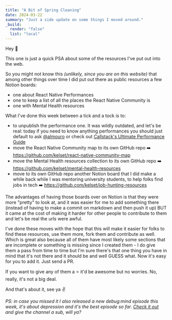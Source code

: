 ```yaml
---
title: "A Bit of Spring Cleaning"
date: 2024-03-22
summary: "Just a side update on some things I moved around."
_build:
  render: "false"
  list: "local"
---
```


Hey 👋

This one is just a quick PSA about some of the resources I've put out into the web.

So you might not know this _(unlikely, since you are on this website)_ that among other things over time I did put out there as public resources a few Notion boards:

- one about React Native Performances
- one to keep a list of all the places the React Native Community is
- one with Mental Health resources

What I've done this week between a tick and a tock is to:

- to unpublish the performance one. It was wildly outdated, and let's be real: today if you need to know anything performances you should just default to ask [@almouro](https://twitter.com/almouro) or check out [Callstack's Ultimate Performance Guide](https://www.callstack.com/ebook/the-ultimate-guide-to-react-native-optimization)
- move the React Native Community map to its own GitHub repo ➡️ https://github.com/kelset/react-native-community-map
- move the Mental Health resources collection to its own GitHub repo ➡️ https://github.com/kelset/mental-health-resources
- move to its own GitHub repo another Notion board that I did make a while back while I was mentoring university students, to help folks find jobs in tech ➡️ https://github.com/kelset/job-hunting-resources

The advantages of having those boards over on Notion is that they were more "pretty" to look at, and it was easier for me to add something there (instead of having to make a commit on markdown and then push it up) BUT it came at the cost of making it harder for other people to contribute to them and let's be real the urls were awful.

I've done these moves with the hope that this will make it easier for folks to find these resources, use them more, fork them and contribute as well. Which is great also because all of them have most likely some sections that are incomplete or something is missing since I created them - I do give them a pass from time to time but I'm sure there's that one thing you have in mind that it's not there and it should be and well GUESS what. Now it's easy for you to add it. Just send a PR.

If you want to give any of them a ⭐️ it'd be awesome but no worries. No, really, it's not a big deal.

And that's about it, see ya ✌️

_PS: in case you missed it I also released a new debug:mind episode this week, it's about depression and it's the best episode so far. [Check it out](https://www.youtube.com/watch?v=DpWpGDP1lRA) and give the channel a sub, will ya?_
